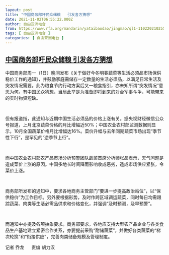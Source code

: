 ```yaml
---
layout: post
title: "中国商务部吁民众储粮   引发各方猜想"
date: 2021-11-02T06:55:22.000Z
author: 自由亚洲电台
from: https://www.rfa.org/mandarin/yataibaodao/jingmao/ql1-11022021025515.html
tags: [ 自由亚洲电台 ]
categories: [ 自由亚洲电台 ]
---
```

<!--1635836122000-->
[中国商务部吁民众储粮   引发各方猜想](https://www.rfa.org/mandarin/yataibaodao/jingmao/ql1-11022021025515.html)
------

<div>
<p>中国商务部周一（1日）晚间发布《关于做好今冬明春蔬菜等生活必须品市场保供稳价工作的通知》，并鼓励家庭需储存一定数量的生活必须品，以满足日常生活及突发情况需要。此为粮食节约行动方案后又一粮食指引，亦未知所谓“突发情况”意思为何。有中国民众猜想，当局此举是为准备即将到来的对台军事斗争，可能带来的实时物资短缺。</p><p> </p><p>但有报道指，此通知与近期中国生活必须品的价格上涨有关。据央视财经微信公众号报道，上月北京蔬菜价格的月比增幅近50%；中国农业农村部监测数据则显示，10月全国蔬菜价格月比增幅达16%。菜价升幅与去年同期蔬菜市场出现“季节性下行”，是罕见的“逆季节上行”。</p><p> </p><p>而中国农业农村部农产品市场分析预警团队蔬菜首席分析师张晶表示，天气问题是造成菜价上涨的原因。中国多地长时间降雨影响收成恶劣，造成市场供应紧张，令菜价上涨。</p><p> </p><p>商务部所发布的通知中，要求各地商务主管部门“要进一步提高政治站位”，以“保供稳价”为工作目标。另外要根据形势，及时作跨区域调运蔬菜，同时每日均需跟踪蔬菜、肉类等生活必需品供求和价格变化，并强调“及时预测，及早预警”。</p><p> </p><p>而通知中亦提及各项抽象要求。商务部要求，各地应支持大型农产品企业与各类食品生产基地建立紧密合作关系，亦要提前采购“耐储蔬菜”，并做好各类蔬菜的“梯次轮换”和“衔接供应”，完善肉类储备规模及管理制度。</p><p>记者 乔龙      责编 胡力汉</p>
</div>
